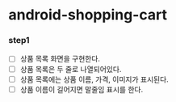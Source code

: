 # android-shopping-cart

### step1
- [ ] 상품 목록 화면을 구현한다.
- [ ] 상품 목록은 두 줄로 나열되어있다. 
- [ ] 상품 목록에는 상품 이름, 가격, 이미지가 표시된다.
- [ ] 상품 이름이 길어지면 말줄임 표시를 한다.